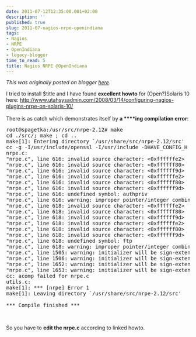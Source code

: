 ```yaml
---
date: 2011-07-12T12:35:00.001+02:00
description: ''
published: true
slug: 2011-07-nagios-nrpe-openindiana
tags:
- Nagios
- NRPE
- OpenIndiana
- legacy-blogger
time_to_read: 5
title: Nagios NRPE @OpenIndiana
---
```


*This was originally posted on blogger [here](https://snarkybrill.blogspot.com/2011/07/nagios-nrpe-openindiana.html)*.

I tried to install $title and I have found <b>excellent howto</b> for (Open?)Solaris 10 here:&nbsp;<a href="http://www.utahsysadmin.com/2008/03/14/configuring-nagios-plugins-nrpe-on-solaris-10/">http://www.utahsysadmin.com/2008/03/14/configuring-nagios-plugins-nrpe-on-solaris-10/</a><br />
<br />
There is as catch which demonstrates itself by <b>a ****ing compilation error</b>:<br />
<pre>root@spagetka:/usr/src/nrpe-2.12# make
cd ./src/; make ; cd ..
make[1]: Entering directory `/usr/share/src/nrpe-2.12/src'
cc -g -I/usr/include/openssl -I/usr/include -DHAVE_CONFIG_H -o nrpe nrpe.c utils.c -L/usr/lib  -lssl -lcrypto -lnsl -lsocket   
nrpe.c:
"nrpe.c", line 616: invalid source character: &lt;0xffffffe2&gt;
"nrpe.c", line 616: invalid source character: &lt;0xffffff80&gt;
"nrpe.c", line 616: invalid source character: &lt;0xffffff9d&gt;
"nrpe.c", line 616: invalid source character: &lt;0xffffffe2&gt;
"nrpe.c", line 616: invalid source character: &lt;0xffffff80&gt;
"nrpe.c", line 616: invalid source character: &lt;0xffffff9d&gt;
"nrpe.c", line 616: undefined symbol: authpriv
"nrpe.c", line 616: warning: improper pointer/integer combination: arg #2
"nrpe.c", line 618: invalid source character: &lt;0xffffffe2&gt;
"nrpe.c", line 618: invalid source character: &lt;0xffffff80&gt;
"nrpe.c", line 618: invalid source character: &lt;0xffffff9d&gt;
"nrpe.c", line 618: invalid source character: &lt;0xffffffe2&gt;
"nrpe.c", line 618: invalid source character: &lt;0xffffff80&gt;
"nrpe.c", line 618: invalid source character: &lt;0xffffff9d&gt;
"nrpe.c", line 618: undefined symbol: ftp
"nrpe.c", line 618: warning: improper pointer/integer combination: arg #2
"nrpe.c", line 1505: warning: initializer will be sign-extended: -1
"nrpe.c", line 1506: warning: initializer will be sign-extended: -1
"nrpe.c", line 1652: warning: initializer will be sign-extended: -1
"nrpe.c", line 1653: warning: initializer will be sign-extended: -1
cc: acomp failed for nrpe.c
utils.c:
make[1]: *** [nrpe] Error 1
make[1]: Leaving directory `/usr/share/src/nrpe-2.12/src'

*** Compile finished ***
</pre><br />
So you have to <b>edit the nrpe.c</b> according to linked howto.